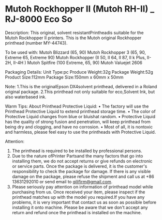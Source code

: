 # Mutoh Rockhopper II (Mutoh RH-II) _ RJ-8000 Eco So

Description:
This original, solvent resistantPrintheadis suitable for the Mutoh Rockhopper II printers. This is the Mutoh original Rockhopper printhead (number MY-44743).

To be used with:
Mutoh Blizzard (65, 90)
Mutoh Rockhopper 3 (65, 90, Extreme 65, Extreme 90)
Mutoh Rockhopper (II 50, II 64, II 87, II k Plus, II-2H, II-4H )
Mutoh Spitfire (100 Extreme, 65, 90)
Mutoh Valuejet 2606


Packaging Details:
Unit Type:pc
Produce Weight:32g
Package Weight:52g
Product Size:112mm
Package Size:150mm x 60mm x 50mm

Note:
1.This is the originalEpson DX4solvent printhead, delivered in a Roland original package.
2.This printhead not only suitable for eco,Solvent Ink, but also waterbased ink.

Warm Tips:
About Printhead Protective Liquid:
• The factory will use the Printhead Protective Liquid to extend printhead storage time.
• The color of Protective Liquid changes from blue or bluishat random.
• Protective Liquid has the quality of strong fusion and penetration, will keep printhead from being dry and clogging, and have no corrosion.
• Most of all, it is nontoxic and harmless, please feel easy to use the printheads with Protective Liquid.

Attention:
1. The printhead is required to be installed by professional persons.
2. Due to the nature ofPrinter Partsand the many factors that go into installing them, we do not accept returns or give refunds on electronic or service parts. Once the package is delivered, it is the customer's responsibility to check the package for damage. If there is any visible damage on the package, please refuse the shipment and call us at +86 13631292010 or send email to qilifirm@gmail.com.
3. Please seriously pay attention on information of printhead model while purchasing from us. Once received your item, please inspect if the printhead matches up with the model you required.If you have any problems, it is very important that contact us as soon as possible before installing it onto machine. Please be aware that we don't accept any return and refund once the printhead is installed on the machine.


